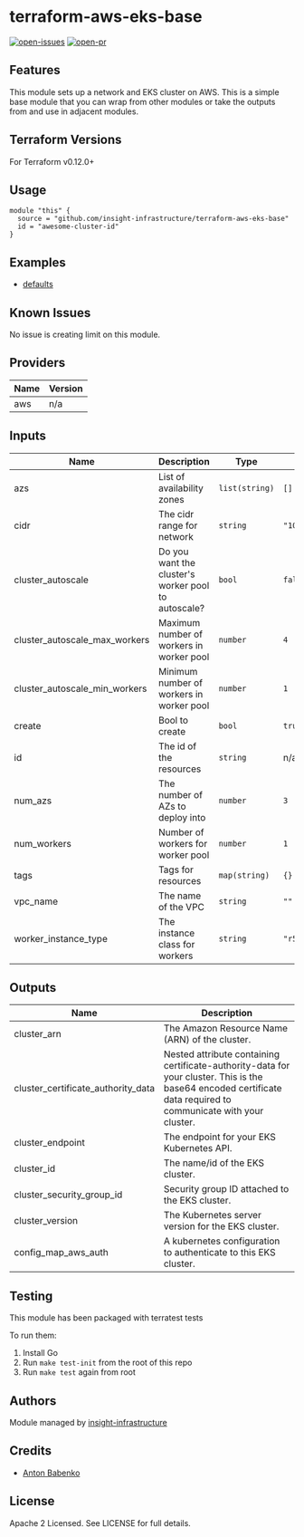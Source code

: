 # terraform-aws-eks-base

[![open-issues](https://img.shields.io/github/issues-raw/insight-infrastructure/terraform-aws-eks-base?style=for-the-badge)](https://github.com/insight-infrastructure/terraform-aws-eks-base/issues)
[![open-pr](https://img.shields.io/github/issues-pr-raw/insight-infrastructure/terraform-aws-eks-base?style=for-the-badge)](https://github.com/insight-infrastructure/terraform-aws-eks-base/pulls)

## Features

This module sets up a network and EKS cluster on AWS.  This is a simple base module that you can wrap from other 
modules or take the outputs from and use in adjacent modules. 

## Terraform Versions

For Terraform v0.12.0+

## Usage

```
module "this" {
  source = "github.com/insight-infrastructure/terraform-aws-eks-base"
  id = "awesome-cluster-id"
}
```
## Examples

- [defaults](https://github.com/insight-infrastructure/terraform-aws-eks-base/tree/master/examples/defaults)

## Known  Issues
No issue is creating limit on this module.

<!-- BEGINNING OF PRE-COMMIT-TERRAFORM DOCS HOOK -->
## Providers

| Name | Version |
|------|---------|
| aws | n/a |

## Inputs

| Name | Description | Type | Default | Required |
|------|-------------|------|---------|:-----:|
| azs | List of availability zones | `list(string)` | `[]` | no |
| cidr | The cidr range for network | `string` | `"10.0.0.0/16"` | no |
| cluster\_autoscale | Do you want the cluster's worker pool to autoscale? | `bool` | `false` | no |
| cluster\_autoscale\_max\_workers | Maximum number of workers in worker pool | `number` | `4` | no |
| cluster\_autoscale\_min\_workers | Minimum number of workers in worker pool | `number` | `1` | no |
| create | Bool to create | `bool` | `true` | no |
| id | The id of the resources | `string` | n/a | yes |
| num\_azs | The number of AZs to deploy into | `number` | `3` | no |
| num\_workers | Number of workers for worker pool | `number` | `1` | no |
| tags | Tags for resources | `map(string)` | `{}` | no |
| vpc\_name | The name of the VPC | `string` | `""` | no |
| worker\_instance\_type | The instance class for workers | `string` | `"r5.large"` | no |

## Outputs

| Name | Description |
|------|-------------|
| cluster\_arn | The Amazon Resource Name (ARN) of the cluster. |
| cluster\_certificate\_authority\_data | Nested attribute containing certificate-authority-data for your cluster. This is the base64 encoded certificate data required to communicate with your cluster. |
| cluster\_endpoint | The endpoint for your EKS Kubernetes API. |
| cluster\_id | The name/id of the EKS cluster. |
| cluster\_security\_group\_id | Security group ID attached to the EKS cluster. |
| cluster\_version | The Kubernetes server version for the EKS cluster. |
| config\_map\_aws\_auth | A kubernetes configuration to authenticate to this EKS cluster. |

<!-- END OF PRE-COMMIT-TERRAFORM DOCS HOOK -->

## Testing
This module has been packaged with terratest tests

To run them:

1. Install Go
2. Run `make test-init` from the root of this repo
3. Run `make test` again from root

## Authors

Module managed by [insight-infrastructure](https://github.com/insight-infrastructure)

## Credits

- [Anton Babenko](https://github.com/antonbabenko)

## License

Apache 2 Licensed. See LICENSE for full details.